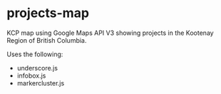 # projects-map
KCP map using Google Maps API V3 showing projects in the Kootenay Region of British Columbia.

Uses the following:  
* underscore.js  
* infobox.js  
* markercluster.js  

